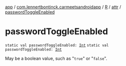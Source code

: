 [app](../../../index.md) / [com.lennertbontinck.carmeetsandroidapp](../../index.md) / [R](../index.md) / [attr](index.md) / [passwordToggleEnabled](./password-toggle-enabled.md)

# passwordToggleEnabled

`static val passwordToggleEnabled: `[`Int`](https://kotlinlang.org/api/latest/jvm/stdlib/kotlin/-int/index.html)
`static val passwordToggleEnabled: `[`Int`](https://kotlinlang.org/api/latest/jvm/stdlib/kotlin/-int/index.html)

May be a boolean value, such as "`true`" or "`false`".

